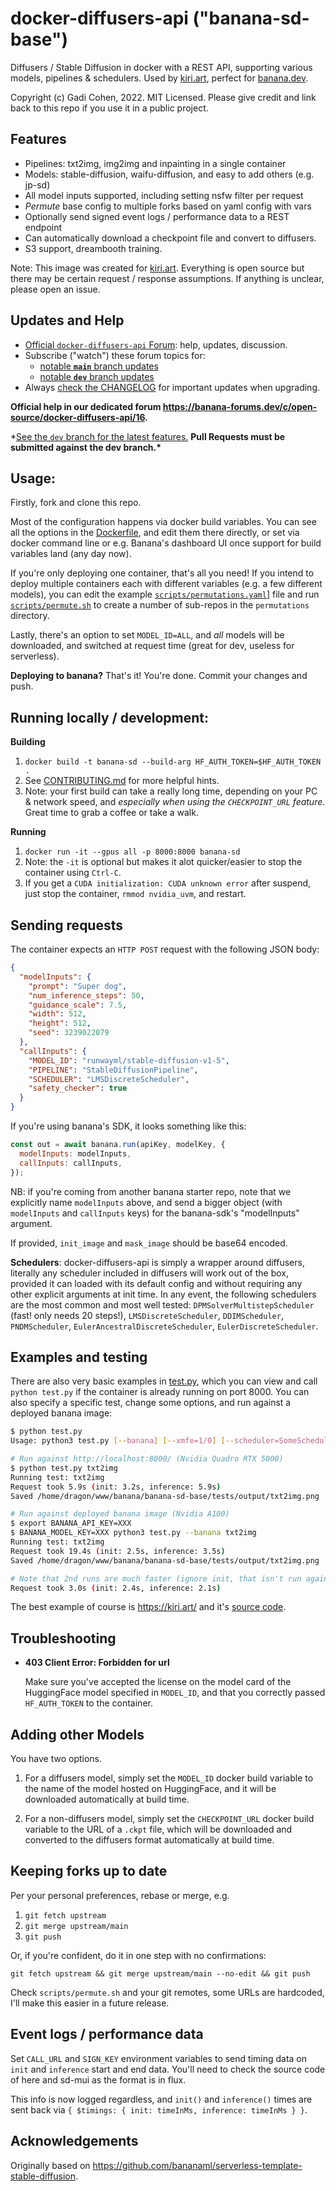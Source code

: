# docker-diffusers-api ("banana-sd-base")

Diffusers / Stable Diffusion in docker with a REST API, supporting various models, pipelines & schedulers. Used by [kiri.art](https://kiri.art/), perfect for [banana.dev](https://www.banana.dev/).

Copyright (c) Gadi Cohen, 2022. MIT Licensed.
Please give credit and link back to this repo if you use it in a public project.

## Features

- Pipelines: txt2img, img2img and inpainting in a single container
- Models: stable-diffusion, waifu-diffusion, and easy to add others (e.g. jp-sd)
- All model inputs supported, including setting nsfw filter per request
- _Permute_ base config to multiple forks based on yaml config with vars
- Optionally send signed event logs / performance data to a REST endpoint
- Can automatically download a checkpoint file and convert to diffusers.
- S3 support, dreambooth training.

Note: This image was created for [kiri.art](https://kiri.art/).
Everything is open source but there may be certain request / response
assumptions. If anything is unclear, please open an issue.

## Updates and Help

- [Official `docker-diffusers-api` Forum](https://banana-forums.dev/c/open-source/docker-diffusers-api/16):
  help, updates, discussion.
- Subscribe ("watch") these forum topics for:
  - [notable **`main`** branch updates](https://banana-forums.dev/t/official-releases-main-branch/35)
  - [notable **`dev`** branch updates](https://banana-forums.dev/t/development-releases-dev-branch/53)
- Always [check the CHANGELOG](./CHANGELOG.md) for important updates when upgrading.

**Official help in our dedicated forum https://banana-forums.dev/c/open-source/docker-diffusers-api/16.**

\*[See the `dev` branch for the latest features.](https://github.com/kiri-art/docker-diffusers-api/tree/dev)
**Pull Requests must be submitted against the dev branch.\***

## Usage:

Firstly, fork and clone this repo.

Most of the configuration happens via docker build variables. You can
see all the options in the [Dockerfile](./Dockerfile), and edit them
there directly, or set via docker command line or e.g. Banana's dashboard
UI once support for build variables land (any day now).

If you're only deploying one container, that's all you need! If you
intend to deploy multiple containers each with different variables
(e.g. a few different models), you can edit the example
[`scripts/permutations.yaml`](scripts/permutations.yaml)] file and
run [`scripts/permute.sh`](scripts/permute.sh) to create a number
of sub-repos in the `permutations` directory.

Lastly, there's an option to set `MODEL_ID=ALL`, and _all_ models will
be downloaded, and switched at request time (great for dev, useless for
serverless).

**Deploying to banana?** That's it! You're done. Commit your changes and push.

## Running locally / development:

**Building**

1. `docker build -t banana-sd --build-arg HF_AUTH_TOKEN=$HF_AUTH_TOKEN .`
1. See [CONTRIBUTING.md](./CONTRIBUTING.md) for more helpful hints.
1. Note: your first build can take a really long time, depending on
   your PC & network speed, and _especially when using the `CHECKPOINT_URL`
   feature_. Great time to grab a coffee or take a walk.

**Running**

1. `docker run -it --gpus all -p 8000:8000 banana-sd`
1. Note: the `-it` is optional but makes it alot quicker/easier to stop the
   container using `Ctrl-C`.
1. If you get a `CUDA initialization: CUDA unknown error` after suspend,
   just stop the container, `rmmod nvidia_uvm`, and restart.

## Sending requests

The container expects an `HTTP POST` request with the following JSON body:

```json
{
  "modelInputs": {
    "prompt": "Super dog",
    "num_inference_steps": 50,
    "guidance_scale": 7.5,
    "width": 512,
    "height": 512,
    "seed": 3239022079
  },
  "callInputs": {
    "MODEL_ID": "runwayml/stable-diffusion-v1-5",
    "PIPELINE": "StableDiffusionPipeline",
    "SCHEDULER": "LMSDiscreteScheduler",
    "safety_checker": true
  }
}
```

If you're using banana's SDK, it looks something like this:

```js
const out = await banana.run(apiKey, modelKey, {
  modelInputs: modelInputs,
  callInputs: callInputs,
});
```

NB: if you're coming from another banana starter repo, note that we
explicitly name `modelInputs` above, and send a bigger object (with
`modelInputs` and `callInputs` keys) for the banana-sdk's
"modelInputs" argument.

If provided, `init_image` and `mask_image` should be base64 encoded.

**Schedulers**: docker-diffusers-api is simply a wrapper around diffusers,
literally any scheduler included in diffusers will work out of the box,
provided it can loaded with its default config and without requiring
any other explicit arguments at init time. In any event, the following
schedulers are the most common and most well tested:
`DPMSolverMultistepScheduler` (fast! only needs 20 steps!),
`LMSDiscreteScheduler`, `DDIMScheduler`, `PNDMScheduler`,
`EulerAncestralDiscreteScheduler`, `EulerDiscreteScheduler`.

<a name="testing"></a>

## Examples and testing

There are also very basic examples in [test.py](./test.py), which you can view
and call `python test.py` if the container is already running on port 8000.
You can also specify a specific test, change some options, and run against a
deployed banana image:

```bash
$ python test.py
Usage: python3 test.py [--banana] [--xmfe=1/0] [--scheduler=SomeScheduler] [all / test1] [test2] [etc]

# Run against http://localhost:8000/ (Nvidia Quadro RTX 5000)
$ python test.py txt2img
Running test: txt2img
Request took 5.9s (init: 3.2s, inference: 5.9s)
Saved /home/dragon/www/banana/banana-sd-base/tests/output/txt2img.png

# Run against deployed banana image (Nvidia A100)
$ export BANANA_API_KEY=XXX
$ BANANA_MODEL_KEY=XXX python3 test.py --banana txt2img
Running test: txt2img
Request took 19.4s (init: 2.5s, inference: 3.5s)
Saved /home/dragon/www/banana/banana-sd-base/tests/output/txt2img.png

# Note that 2nd runs are much faster (ignore init, that isn't run again)
Request took 3.0s (init: 2.4s, inference: 2.1s)
```

The best example of course is https://kiri.art/ and it's
[source code](https://github.com/kiri-art/stable-diffusion-react-nextjs-mui-pwa).

## Troubleshooting

- **403 Client Error: Forbidden for url**

  Make sure you've accepted the license on the model card of the HuggingFace model
  specified in `MODEL_ID`, and that you correctly passed `HF_AUTH_TOKEN` to the
  container.

## Adding other Models

You have two options.

1. For a diffusers model, simply set the `MODEL_ID` docker build variable to the name
   of the model hosted on HuggingFace, and it will be downloaded automatically at
   build time.

1. For a non-diffusers model, simply set the `CHECKPOINT_URL` docker build variable
   to the URL of a `.ckpt` file, which will be downloaded and converted to the diffusers
   format automatically at build time.

## Keeping forks up to date

Per your personal preferences, rebase or merge, e.g.

1. `git fetch upstream`
1. `git merge upstream/main`
1. `git push`

Or, if you're confident, do it in one step with no confirmations:

`git fetch upstream && git merge upstream/main --no-edit && git push`

Check `scripts/permute.sh` and your git remotes, some URLs are hardcoded, I'll
make this easier in a future release.

## Event logs / performance data

Set `CALL_URL` and `SIGN_KEY` environment variables to send timing data on `init`
and `inference` start and end data. You'll need to check the source code of here
and sd-mui as the format is in flux.

This info is now logged regardless, and `init()` and `inference()` times are sent
back via `{ $timings: { init: timeInMs, inference: timeInMs } }`.

## Acknowledgements

Originally based on https://github.com/bananaml/serverless-template-stable-diffusion.
